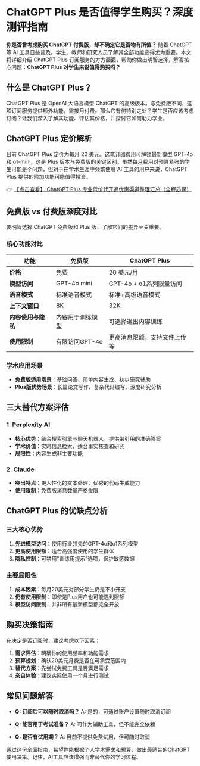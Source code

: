 # ChatGPT Plus 是否值得学生购买？深度测评指南

**你是否曾考虑购买 ChatGPT 付费版，却不确定它是否物有所值？** 随着 ChatGPT 等 AI 工具日益普及，学生、教师和研究人员了解其全部功能变得尤为重要。本文将详细介绍 ChatGPT Plus 订阅服务的方方面面，帮助你做出明智选择，解答核心问题：**ChatGPT Plus 对学生来说值得购买吗？**

## 什么是 ChatGPT Plus？

ChatGPT Plus 是 OpenAI 大语言模型 ChatGPT 的高级版本。与免费版不同，这项订阅服务提供额外功能，需按月付费。那么它有何特别之处？学生是否应该考虑订阅？让我们深入了解其功能、评估其价格，并探讨它如何助力学业。

## ChatGPT Plus 定价解析

目前 ChatGPT Plus 定价为每月 20 美元。这笔订阅费用可解锁最新模型 GPT-4o 和 o1-mini，这是 Plus 版本与免费版的关键区别。虽然每月费用对预算紧张的学生可能是个问题，但对于在学术生涯中频繁使用 AI 工具的用户来说，ChatGPT Plus 提供的附加功能可能值得投资。

👉 [【点击查看】 ChatGPT Plus 专业低价代开通优惠渠道整理汇总（全程质保）](https://bit.ly/DaiKai)

## 免费版 vs 付费版深度对比

要明智选择 ChatGPT 免费版和 Plus 版，了解它们的差异至关重要。

### 核心功能对比

| **功能**               | **免费版**                          | **ChatGPT Plus**                  |
|------------------------|-----------------------------------|----------------------------------|
| **价格**               | 免费                              | 20 美元/月                       |
| **模型访问**           | GPT-4o mini                       | GPT-4o + o1系列限量访问          |
| **语音模式**           | 标准语音模式                      | 标准+高级语音模式                |
| **上下文窗口**         | 8K                                | 32K                              |
| **内容使用与隐私**     | 内容用于训练模型                  | 可选择退出内容训练               |
| **使用限制**           | 有限访问GPT-4o                    | 更高消息限额，支持文件上传等     |

### 学术应用场景

* **免费版适用场景**：基础问答、简单内容生成、初步研究辅助
* **Plus版优势场景**：长篇论文写作、复杂代码编写、深度研究分析

## 三大替代方案评估

### 1. Perplexity AI
- **核心优势**：结合搜索引擎与聊天机器人，提供带引用的准确答案
- **学术价值**：实时信息检索，适合事实核查和研究
- **局限性**：内容生成非主要功能

### 2. Claude
- **突出特点**：更人性化的文本处理，优秀的代码生成能力
- **使用限制**：免费版消息数量严格受限

## ChatGPT Plus 的优缺点分析

### 三大核心优势
1. **先进模型访问**：使用行业领先的GPT-4o和o1系列模型
2. **更高使用限额**：适合高强度使用的学生群体
3. **隐私控制**：可禁用"训练用提示"选项，保护敏感数据

### 主要局限性
1. **成本因素**：每月20美元对部分学生仍是不小开支
2. **仍有使用限制**：即使是Plus用户也可能遇到限额
3. **模型访问限制**：并非所有最新模型都完全开放

## 购买决策指南

在决定是否订阅时，建议考虑以下因素：

1. **需求评估**：明确你的使用频率和功能需求
2. **预算规划**：确认20美元月费是否在可承受范围内
3. **替代方案**：先尝试免费工具是否满足需求
4. **亲自体验**：建议实际使用一个月进行测试

## 常见问题解答

- **Q: 订阅后可以随时取消吗？**
  A: 是的，可通过账户设置随时取消订阅

- **Q: 能否用于考试准备？**
  A: 可作为辅助工具，但不能完全依赖

- **Q: 是否有试用期？**
  A: 目前不提供免费试用，但可随时取消

通过这份全面指南，希望你能根据个人学术需求和预算，做出最适合的ChatGPT使用决策。记住，AI工具应该增强而非替代你的学习过程。